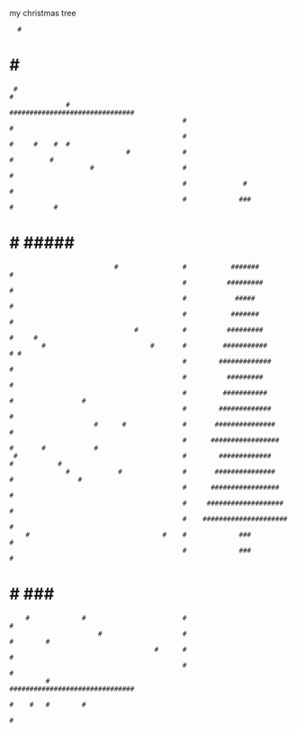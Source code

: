 my christmas tree 


      #
  #               #                                           #

     #                                                                             #
                  #                            ###############################
                                               #                             #
                                               #                             #     #    #  #
                                 #             #                             #         #
                        #                      #                             #
                                               #              #              #
                                               #             ###             #          #
  #                                            #            #####            #
                              #                #           #######           #
                                               #          #########          #
                                               #            #####            #
                                               #           #######           #
                                   #           #          #########          #     #
            #                          #       #         ###########         # #
                                               #        #############        #
                                               #          #########          #
                                               #         ###########         #                 #
                                               #        #############        #
                         #      #              #       ###############       #
                                               #      #################      #       #            #
     #                                         #        #############        #           #
                  #            #               #       ###############       #                #
                                               #      #################      #
                                               #     ###################     #
                                               #    #####################    #
        #                                 #    #             ###             #
                                               #             ###             #
  #                                            #             ###             #
        #             #                        #                             #
                          #                    #                             #        #
                                        #      #                             #
                                               #                             #
             #                                 ###############################
                                                                               #    #   #        #
                                                                                                   #
